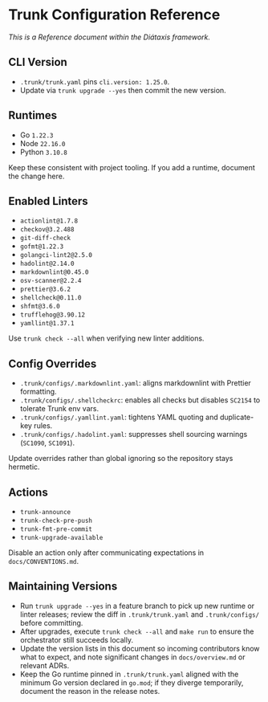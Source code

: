 # Trunk Configuration Reference

_This is a Reference document within the Diátaxis framework._

## CLI Version

- `.trunk/trunk.yaml` pins `cli.version: 1.25.0`.
- Update via `trunk upgrade --yes` then commit the new version.

## Runtimes

- Go `1.22.3`
- Node `22.16.0`
- Python `3.10.8`

Keep these consistent with project tooling. If you add a runtime, document the change here.

## Enabled Linters

- `actionlint@1.7.8`
- `checkov@3.2.488`
- `git-diff-check`
- `gofmt@1.22.3`
- `golangci-lint2@2.5.0`
- `hadolint@2.14.0`
- `markdownlint@0.45.0`
- `osv-scanner@2.2.4`
- `prettier@3.6.2`
- `shellcheck@0.11.0`
- `shfmt@3.6.0`
- `trufflehog@3.90.12`
- `yamllint@1.37.1`

Use `trunk check --all` when verifying new linter additions.

## Config Overrides

- `.trunk/configs/.markdownlint.yaml`: aligns markdownlint with Prettier formatting.
- `.trunk/configs/.shellcheckrc`: enables all checks but disables `SC2154` to tolerate Trunk env vars.
- `.trunk/configs/.yamllint.yaml`: tightens YAML quoting and duplicate-key rules.
- `.trunk/configs/.hadolint.yaml`: suppresses shell sourcing warnings (`SC1090`, `SC1091`).

Update overrides rather than global ignoring so the repository stays hermetic.

## Actions

- `trunk-announce`
- `trunk-check-pre-push`
- `trunk-fmt-pre-commit`
- `trunk-upgrade-available`

Disable an action only after communicating expectations in `docs/CONVENTIONS.md`.

## Maintaining Versions

- Run `trunk upgrade --yes` in a feature branch to pick up new runtime or linter releases; review the diff in `.trunk/trunk.yaml` and `.trunk/configs/` before committing.
- After upgrades, execute `trunk check --all` and `make run` to ensure the orchestrator still succeeds locally.
- Update the version lists in this document so incoming contributors know what to expect, and note significant changes in `docs/overview.md` or relevant ADRs.
- Keep the Go runtime pinned in `.trunk/trunk.yaml` aligned with the minimum Go version declared in `go.mod`; if they diverge temporarily, document the reason in the release notes.

